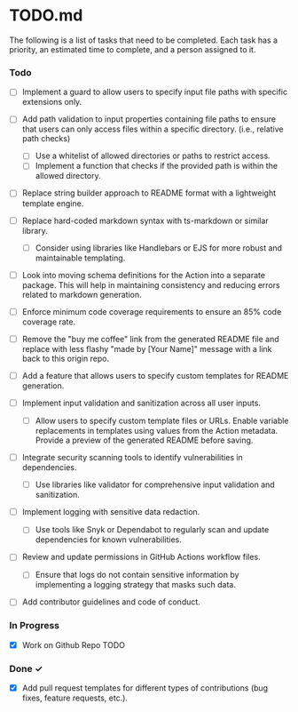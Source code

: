 # TODO.md

The following is a list of tasks that need to be completed. Each task has a
priority, an estimated time to complete, and a person assigned to it.

### Todo

- [ ] Implement a guard to allow users to specify input file paths with specific
      extensions only.

- [ ] Add path validation to input properties containing file paths to ensure
      that users can only access files within a specific directory. (i.e.,
      relative path checks)

  - [ ] Use a whitelist of allowed directories or paths to restrict access.
  - [ ] Implement a function that checks if the provided path is within the
        allowed directory.

- [ ] Replace string builder approach to README format with a lightweight
      template engine.

- [ ] Replace hard-coded markdown syntax with ts-markdown or similar library.

  - [ ] Consider using libraries like Handlebars or EJS for more robust and
        maintainable templating.

- [ ] Look into moving schema definitions for the Action into a separate
      package. This will help in maintaining consistency and reducing errors
      related to markdown generation.

- [ ] Enforce minimum code coverage requirements to ensure an 85% code coverage
      rate.

- [ ] Remove the "buy me coffee" link from the generated README file and replace
      with less flashy "made by [Your Name]" message with a link back to this
      origin repo.

- [ ] Add a feature that allows users to specify custom templates for README
      generation.

- [ ] Implement input validation and sanitization across all user inputs.

  - [ ] Allow users to specify custom template files or URLs. Enable variable
        replacements in templates using values from the Action metadata. Provide
        a preview of the generated README before saving.

- [ ] Integrate security scanning tools to identify vulnerabilities in
      dependencies.

  - [ ] Use libraries like validator for comprehensive input validation and
        sanitization.

- [ ] Implement logging with sensitive data redaction.

  - [ ] Use tools like Snyk or Dependabot to regularly scan and update
        dependencies for known vulnerabilities.

- [ ] Review and update permissions in GitHub Actions workflow files.

  - [ ] Ensure that logs do not contain sensitive information by implementing a
        logging strategy that masks such data.

- [ ] Add contributor guidelines and code of conduct.

### In Progress

- [x] Work on Github Repo TODO

### Done ✓

- [x] Add pull request templates for different types of contributions (bug
      fixes, feature requests, etc.).
